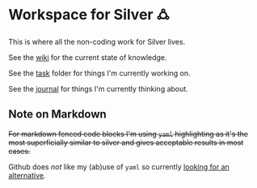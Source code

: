 Workspace for Silver 🜛
======================


This is where all the non-coding work for Silver lives.


See the [wiki](./wiki/) for the current state of knowledge.

See the [task](./task/) folder for things I'm currently working on.

See the [journal](./journal/) for things I'm currently thinking about.




Note on Markdown
----------------
~~For markdown fenced code blocks I'm using `yaml` highlighting as it's the most superficially similar to silver and gives acceptable results in most cases.~~

Github does *not* like my (ab)use of `yaml` so currently [looking for an alternative](<task/github syntax highlighting.md>).


